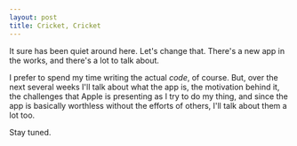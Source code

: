 ```yaml
---
layout: post
title: Cricket, Cricket
---
```


It sure has been quiet around here. Let's change that. There's a new app in the works, and there's a
lot to talk about.

I prefer to spend my time writing the actual _code_, of course. But, over the next several weeks I'll talk
about what the app is, the motivation behind it, the challenges that Apple is presenting as I try to do my thing,
and since the app is basically worthless without the efforts of others, I'll talk about them a lot too.

Stay tuned.
